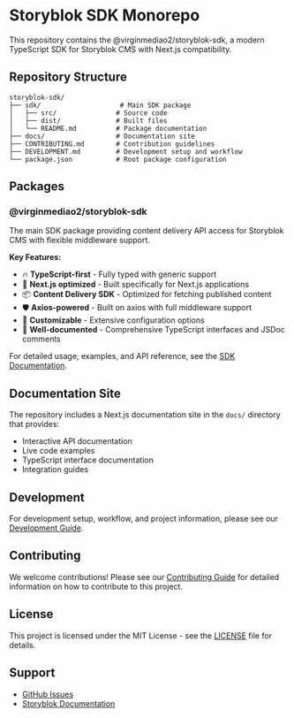 # Storyblok SDK Monorepo

This repository contains the @virginmediao2/storyblok-sdk, a modern TypeScript SDK for Storyblok CMS with Next.js compatibility.

## Repository Structure

```
storyblok-sdk/
├── sdk/                    # Main SDK package
│   ├── src/               # Source code
│   ├── dist/              # Built files
│   └── README.md          # Package documentation
├── docs/                  # Documentation site
├── CONTRIBUTING.md        # Contribution guidelines
├── DEVELOPMENT.md         # Development setup and workflow
└── package.json           # Root package configuration
```

## Packages

### @virginmediao2/storyblok-sdk

The main SDK package providing content delivery API access for Storyblok CMS with flexible middleware support.

**Key Features:**

- 🔥 **TypeScript-first** - Fully typed with generic support
- 🚀 **Next.js optimized** - Built specifically for Next.js applications
- 📦 **Content Delivery SDK** - Optimized for fetching published content
- 🛡️ **Axios-powered** - Built on axios with full middleware support
- 🔧 **Customizable** - Extensive configuration options
- 📖 **Well-documented** - Comprehensive TypeScript interfaces and JSDoc comments

For detailed usage, examples, and API reference, see the [SDK Documentation](sdk/README.md).

## Documentation Site

The repository includes a Next.js documentation site in the `docs/` directory that provides:

- Interactive API documentation
- Live code examples
- TypeScript interface documentation
- Integration guides

## Development

For development setup, workflow, and project information, please see our [Development Guide](DEVELOPMENT.md).

## Contributing

We welcome contributions! Please see our [Contributing Guide](CONTRIBUTING.md) for detailed information on how to contribute to this project.

## License

This project is licensed under the MIT License - see the [LICENSE](LICENSE.md) file for details.

## Support

- [GitHub Issues](https://github.com/virginmediao2/storyblok-sdk/issues)
- [Storyblok Documentation](https://www.storyblok.com/docs)
